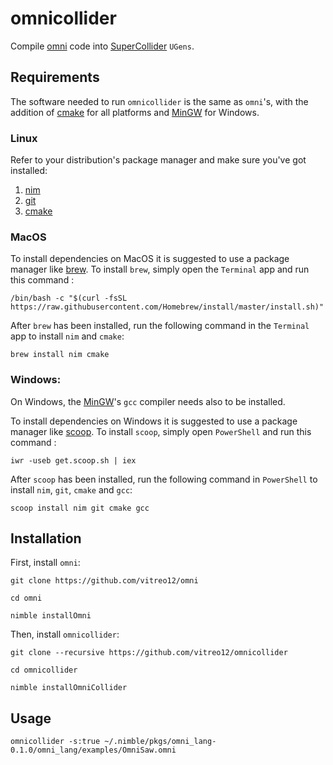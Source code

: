 # **omnicollider**

Compile [omni](https://github.com/vitreo12/omni) code into [SuperCollider](https://github.com/supercollider/supercollider) `UGens`.

## **Requirements**

The software needed to run `omnicollider` is the same as `omni`'s, with the addition of [cmake](https://cmake.org/) for all platforms and
[MinGW](http://mingw.org/) for Windows.

### **Linux**

Refer to your distribution's package manager and make sure you've got installed:
1) [nim](https://nim-lang.org/)
2) [git](https://git-scm.com/)
3) [cmake](https://cmake.org/) 

### **MacOS**

To install dependencies on MacOS it is suggested to use a package manager like [brew](https://brew.sh/). 
To install `brew`, simply open the `Terminal` app and run this command :
    
    /bin/bash -c "$(curl -fsSL https://raw.githubusercontent.com/Homebrew/install/master/install.sh)"

After `brew` has been installed, run the following command in the `Terminal` app to install `nim` and `cmake`:

    brew install nim cmake

### **Windows:**

On Windows, the [MinGW](http://mingw.org/)'s `gcc` compiler needs also to be installed.

To install dependencies on Windows it is suggested to use a package manager like [scoop](https://scoop.sh/). 
To install `scoop`, simply open `PowerShell` and run this command :
    
    iwr -useb get.scoop.sh | iex

After `scoop` has been installed, run the following command in `PowerShell` to install `nim`, `git`, `cmake` and `gcc`:

    scoop install nim git cmake gcc

## **Installation**

First, install `omni`:

    git clone https://github.com/vitreo12/omni

    cd omni
        
    nimble installOmni

Then, install `omnicollider`:

    git clone --recursive https://github.com/vitreo12/omnicollider
    
    cd omnicollider
    
    nimble installOmniCollider

## **Usage**

    omnicollider -s:true ~/.nimble/pkgs/omni_lang-0.1.0/omni_lang/examples/OmniSaw.omni                                                                                        
